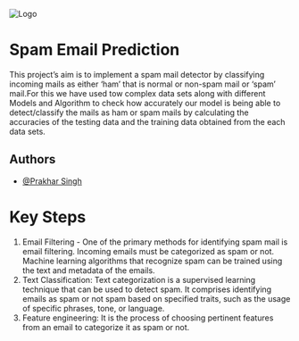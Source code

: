 ![Logo](https://gridinsoft.com/blogs/wp-content/uploads/2017/07/spam-email.png)

# Spam Email Prediction

This project’s aim is to implement a spam mail detector by classifying incoming
mails as either ‘ham’ that is normal or non-spam mail or ‘spam’ mail.For this we have used
tow complex data sets along with different Models and Algorithm to check how accurately our model is being able to detect/classify the mails
as ham or spam mails by calculating the accuracies of the testing data and the training data obtained from the each data sets.
## Authors

- [@Prakhar Singh](https://www.github.com/prakharsingh-08)

# Key Steps

1. Email Filtering - One of the primary methods for identifying spam mail is email filtering. Incoming emails must be categorized as spam or not. Machine learning
algorithms that recognize spam can be trained using the text and metadata of the
emails.
2. Text Classification: Text categorization is a supervised learning technique that
can be used to detect spam. It comprises identifying emails as spam or not spam
based on specified traits, such as the usage of specific phrases, tone, or language.
3. Feature engineering: It is the process of choosing pertinent features from an
email to categorize it as spam or not.
